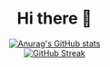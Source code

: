 <div align="center">
  <h1>Hi there 👋</h1>
  
  [![Anurag's GitHub stats](https://github-readme-stats.vercel.app/api?username=sebafudi&theme=gruvbox&hide_border=true&show_icons=true)](https://github.com/anuraghazra/github-readme-stats)
  <br />
  [![GitHub Streak](http://github-readme-streak-stats.herokuapp.com?user=sebafudi&theme=gruvbox&hide_border=true)](https://git.io/streak-stats)
  
 </div>
